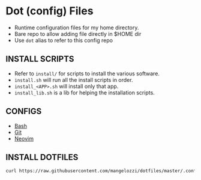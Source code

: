 # Dot (config) Files

- Runtime configuration files for my home directory.
- Bare repo to allow adding file directly in $HOME dir
- Use `dot` alias to refer to this config repo

## INSTALL SCRIPTS

- Refer to `install/` for scripts to install the various software.
- `install.sh` will run all the install scripts in order.
- `install_<APP>.sh` will install only that app.
- `install_lib.sh` is a lib for helping the installation scripts.

## CONFIGS

- [Bash](bash/README.md)
- [Git](git/README.md)
- [Neovim](nvim/README.md)

## INSTALL DOTFILES

```bash
curl https://raw.githubusercontent.com/mangelozzi/dotfiles/master/.config/install/_install_config.sh | bash
```
